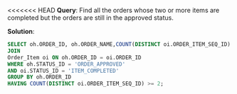 <<<<<<< HEAD
**Query**: Find all the orders whose two or more items are completed but the orders are still in the approved status.

**Solution**:
```sql
SELECT oh.ORDER_ID, oh.ORDER_NAME,COUNT(DISTINCT oi.ORDER_ITEM_SEQ_ID) AS Completed_Items_Count FROM Order_Header oh 
JOIN
Order_Item oi ON oh.ORDER_ID = oi.ORDER_ID 
WHERE oh.STATUS_ID = 'ORDER_APPROVED' 
AND oi.STATUS_ID = 'ITEM_COMPLETED' 
GROUP BY oh.ORDER_ID 
HAVING COUNT(DISTINCT oi.ORDER_ITEM_SEQ_ID) >= 2;
